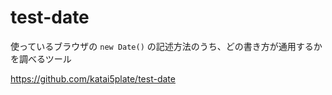 # test-date

使っているブラウザの `new Date()` の記述方法のうち、どの書き方が通用するかを調べるツール

https://github.com/katai5plate/test-date
